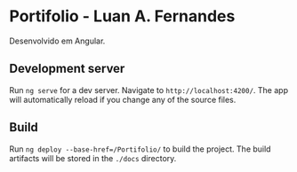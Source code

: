 # Portifolio - Luan A. Fernandes
Desenvolvido em Angular.

## Development server
Run `ng serve` for a dev server. Navigate to `http://localhost:4200/`. The app will automatically reload if you change any of the source files.
## Build
Run `ng deploy --base-href=/Portifolio/` to build the project. The build artifacts will be stored in the `./docs` directory.
